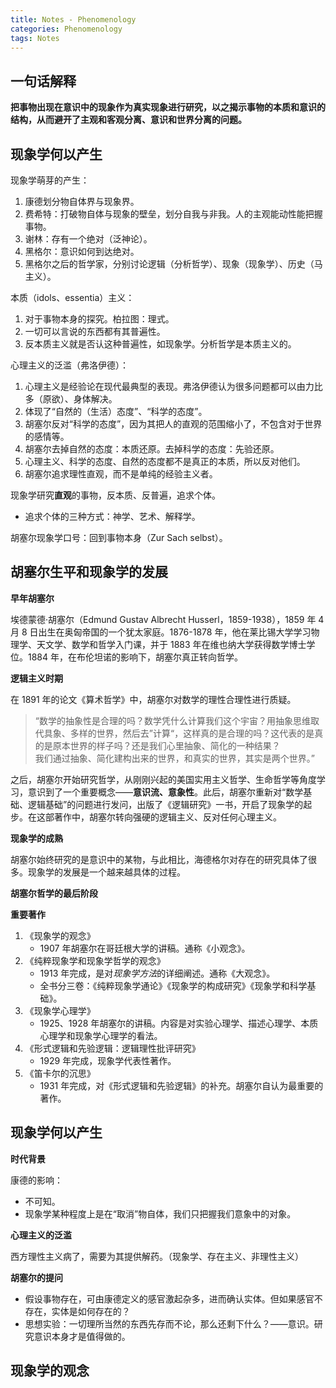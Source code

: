 ```yaml
---
title: Notes - Phenomenology
categories: Phenomenology
tags: Notes
---
```


## 一句话解释

**把事物出现在意识中的现象作为真实现象进行研究，以之揭示事物的本质和意识的结构，从而避开了主观和客观分离、意识和世界分离的问题。**

## 现象学何以产生

现象学萌芽的产生：

1. 康德划分物自体界与现象界。
2. 费希特：打破物自体与现象的壁垒，划分自我与非我。人的主观能动性能把握事物。
3. 谢林：存有一个绝对（泛神论）。
4. 黑格尔：意识如何到达绝对。
5. 黑格尔之后的哲学家，分别讨论逻辑（分析哲学）、现象（现象学）、历史（马主义）。

本质（idols、essentia）主义：

1. 对于事物本身的探究。柏拉图：理式。
2. 一切可以言说的东西都有其普遍性。
3. 反本质主义就是否认这种普遍性，如现象学。分析哲学是本质主义的。

心理主义的泛滥（弗洛伊德）：

1. 心理主义是经验论在现代最典型的表现。弗洛伊德认为很多问题都可以由力比多（原欲）、身体解决。
2. 体现了“自然的（生活）态度”、“科学的态度”。
3. 胡塞尔反对“科学的态度”，因为其把人的直观的范围缩小了，不包含对于世界的感情等。
4. 胡塞尔去掉自然的态度：本质还原。去掉科学的态度：先验还原。
5. 心理主义、科学的态度、自然的态度都不是真正的本质，所以反对他们。
6. 胡塞尔追求理性直观，而不是单纯的经验主义者。

现象学研究**直观**的事物，反本质、反普遍，追求个体。

- 追求个体的三种方式：神学、艺术、解释学。

胡塞尔现象学口号：回到事物本身（Zur Sach selbst）。

## 胡塞尔生平和现象学的发展

**早年胡塞尔**

埃德蒙德·胡塞尔（Edmund Gustav Albrecht Husserl，1859-1938），1859 年 4 月 8 日出生在奥匈帝国的一个犹太家庭。1876-1878 年，他在莱比锡大学学习物理学、天文学、数学和哲学入门课，并于 1883 年在维也纳大学获得数学博士学位。1884 年，在布伦坦诺的影响下，胡塞尔真正转向哲学。

**逻辑主义时期**

在 1891 年的论文《算术哲学》中，胡塞尔对数学的理性合理性进行质疑。

> “数学的抽象性是合理的吗？数学凭什么计算我们这个宇宙？用抽象思维取代具象、多样的世界，然后去”计算“，这样真的是合理的吗？这代表的是真的是原本世界的样子吗？还是我们心里抽象、简化的一种结果？<br>
> 我们通过抽象、简化建构出来的世界，和真实的世界，其实是两个世界。”

之后，胡塞尔开始研究哲学，从刚刚兴起的美国实用主义哲学、生命哲学等角度学习，意识到了一个重要概念——**意识流、意象性**。此后，胡塞尔重新对“数学基础、逻辑基础”的问题进行发问，出版了《逻辑研究》一书，开启了现象学的起步。在这部著作中，胡塞尔转向强硬的逻辑主义、反对任何心理主义。

**现象学的成熟**

胡塞尔始终研究的是意识中的某物，与此相比，海德格尔对存在的研究具体了很多。现象学的发展是一个越来越具体的过程。

**胡塞尔哲学的最后阶段**

**重要著作**

1. 《现象学的观念》
   - 1907 年胡塞尔在哥廷根大学的讲稿。通称《小观念》。
2. 《纯粹现象学和现象学哲学的观念》
   - 1913 年完成，是对*现象学方法*的详细阐述。通称《大观念》。
   - 全书分三卷：《纯粹现象学通论》《现象学的构成研究》《现象学和科学基础》。
3. 《现象学心理学》
   - 1925、1928 年胡塞尔的讲稿。内容是对实验心理学、描述心理学、本质心理学和现象学心理学的看法。
4. 《形式逻辑和先验逻辑：逻辑理性批评研究》
   - 1929 年完成，现象学代表性著作。
5. 《笛卡尔的沉思》
   - 1931 年完成，对《形式逻辑和先验逻辑》的补充。胡塞尔自认为最重要的著作。


## 现象学何以产生

**时代背景**

康德的影响：
- 不可知。
- 现象学某种程度上是在“取消”物自体，我们只把握我们意象中的对象。

**心理主义的泛滥**

西方理性主义病了，需要为其提供解药。（现象学、存在主义、非理性主义）

**胡塞尔的提问**
* 假设事物存在，可由康德定义的感官激起杂多，进而确认实体。但如果感官不存在，实体是如何存在的？
* 思想实验：一切理所当然的东西先存而不论，那么还剩下什么？——意识。研究意识本身才是值得做的。

## 现象学的观念